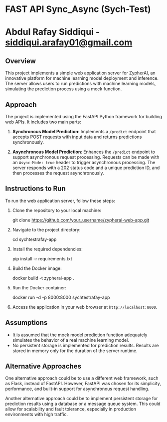 # FAST API Sync_Async (Sych-Test)
# Abdul Rafay Siddiqui - siddiqui.arafay01@gmail.com

## Overview

This project implements a simple web application server for ZypherAI, an innovative platform for machine learning model deployment and inference. The server allows users to run predictions with machine learning models, simulating the prediction process using a mock function.

## Approach

The project is implemented using the FastAPI Python framework for building web APIs. It includes two main parts:

1. **Synchronous Model Prediction**: Implements a `/predict` endpoint that accepts POST requests with input data and returns predictions synchronously.

2. **Asynchronous Model Prediction**: Enhances the `/predict` endpoint to support asynchronous request processing. Requests can be made with an `Async-Mode: true` header to trigger asynchronous processing. The server responds with a 202 status code and a unique prediction ID, and then processes the request asynchronously.

## Instructions to Run

To run the web application server, follow these steps:

1. Clone the repository to your local machine:

    git clone https://github.com/your_username/zypherai-web-app.git
    

2. Navigate to the project directory:

    cd sychtestrafay-app

3. Install the required dependencies:

    pip install -r requirements.txt

4. Build the Docker image:

    docker build -t zypherai-app .

5. Run the Docker container:

    docker run -d -p 8000:8000 sychtestrafay-app

6. Access the application in your web browser at `http://localhost:8000`.

## Assumptions

- It is assumed that the mock model prediction function adequately simulates the behavior of a real machine learning model.
- No persistent storage is implemented for prediction results. Results are stored in memory only for the duration of the server runtime.

## Alternative Approaches

One alternative approach could be to use a different web framework, such as Flask, instead of FastAPI. However, FastAPI was chosen for its simplicity, performance, and built-in support for asynchronous request handling.

Another alternative approach could be to implement persistent storage for prediction results using a database or a message queue system. This could allow for scalability and fault tolerance, especially in production environments with high traffic.
